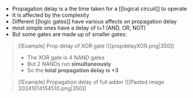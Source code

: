- Propagation delay is a the time taken for a [[logical circuit]] to operate
- It is affected by the complexity 
- Different [[logic gates]] have various affects on propagation delay
- most simple ones have a delay of t+1 (AND, OR, NOT)
- But some gates are made up of smaller gates:

> [!Example] Prop delay of XOR gate
> ![[propdelayXOR.png|350]]
> - The XOR gate is 4 NAND gates
> - But 2 NANDs run **simultaneously**
> - So the **total propagation delay is +3**


> [!Example] Propagation delay of full adder
> ![[Pasted image 20241014154510.png|350]]
